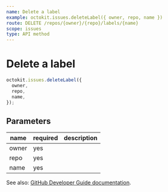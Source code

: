 ```yaml
---
name: Delete a label
example: octokit.issues.deleteLabel({ owner, repo, name })
route: DELETE /repos/{owner}/{repo}/labels/{name}
scope: issues
type: API method
---
```


# Delete a label

```js
octokit.issues.deleteLabel({
  owner,
  repo,
  name,
});
```

## Parameters

<table>
  <thead>
    <tr>
      <th>name</th>
      <th>required</th>
      <th>description</th>
    </tr>
  </thead>
  <tbody>
    <tr><td>owner</td><td>yes</td><td>

</td></tr>
<tr><td>repo</td><td>yes</td><td>

</td></tr>
<tr><td>name</td><td>yes</td><td>

</td></tr>
  </tbody>
</table>

See also: [GitHub Developer Guide documentation](https://docs.github.com/rest/reference/issues#delete-a-label).
